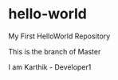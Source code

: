 # hello-world
My First HelloWorld Repository

This is the branch of Master

I am Karthik - Developer1

